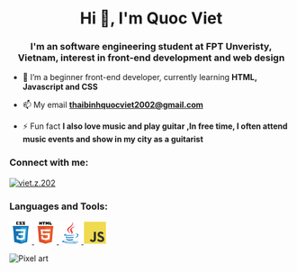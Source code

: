 <h1 align="center">Hi 👋, I'm Quoc Viet</h1>
<h3 align="center">I'm an software engineering student at FPT Unveristy, Vietnam, interest in front-end development and web design</h3>

- 🌱 I’m a beginner front-end developer, currently learning **HTML, Javascript and CSS**


- 📫 My email **thaibinhquocviet2002@gmail.com**

- ⚡ Fun fact **I also love music and play guitar ,In free time, I often attend music events and show in my city as a guitarist**

<h3 align="left">Connect with me:</h3>
<p align="left">
<a href="https://fb.com/viet.z.202" target="blank"><img align="center" src="https://raw.githubusercontent.com/rahuldkjain/github-profile-readme-generator/master/src/images/icons/Social/facebook.svg" alt="viet.z.202" height="30" width="40" /></a>
</p>

<h3 align="left">Languages and Tools:</h3>
<p align="left"> <a href="https://www.w3schools.com/css/" target="_blank" rel="noreferrer"> <img src="https://raw.githubusercontent.com/devicons/devicon/master/icons/css3/css3-original-wordmark.svg" alt="css3" width="40" height="40"/> </a> <a href="https://www.w3.org/html/" target="_blank" rel="noreferrer"> <img src="https://raw.githubusercontent.com/devicons/devicon/master/icons/html5/html5-original-wordmark.svg" alt="html5" width="40" height="40"/> </a> <a href="https://www.java.com" target="_blank" rel="noreferrer"> <img src="https://raw.githubusercontent.com/devicons/devicon/master/icons/java/java-original.svg" alt="java" width="40" height="40"/> </a> <a href="https://developer.mozilla.org/en-US/docs/Web/JavaScript" target="_blank" rel="noreferrer"> <img src="https://raw.githubusercontent.com/devicons/devicon/master/icons/javascript/javascript-original.svg" alt="javascript" width="40" height="40"/> </a> </p>

<img src="C:\Users\thaib\Downloads\Pixelion.png" alt="Pixel art">
